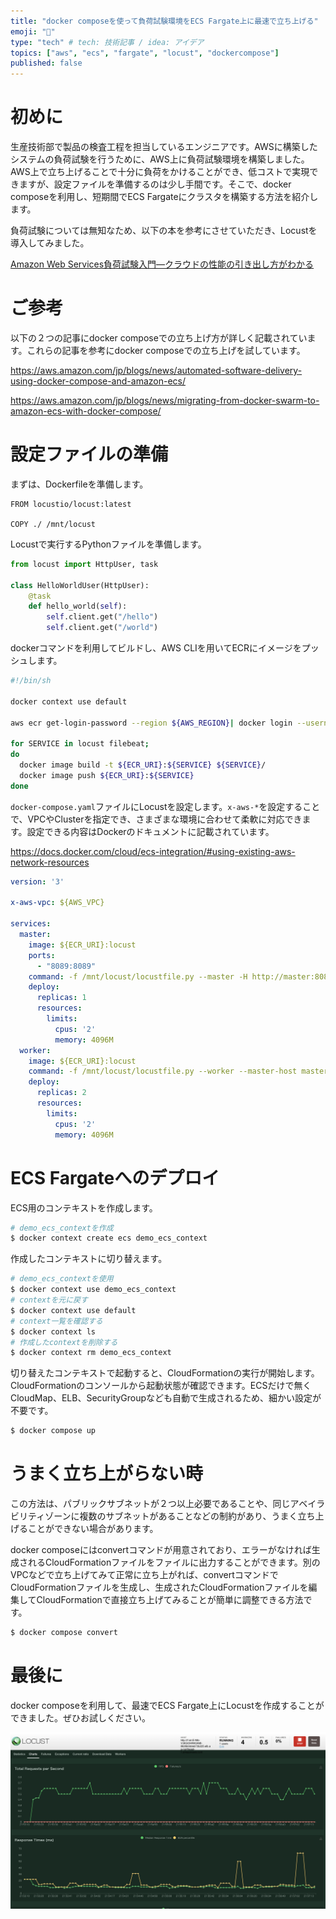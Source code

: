 ```yaml
---
title: "docker composeを使って負荷試験環境をECS Fargate上に最速で立ち上げる"
emoji: "🐳"
type: "tech" # tech: 技術記事 / idea: アイデア
topics: ["aws", "ecs", "fargate", "locust", "dockercompose"]
published: false
---
```

# 初めに
生産技術部で製品の検査工程を担当しているエンジニアです。AWSに構築したシステムの負荷試験を行うために、AWS上に負荷試験環境を構築しました。AWS上で立ち上げることで十分に負荷をかけることができ、低コストで実現できますが、設定ファイルを準備するのは少し手間です。そこで、docker composeを利用し、短期間でECS Fargateにクラスタを構築する方法を紹介します。

負荷試験については無知なため、以下の本を参考にさせていただき、Locustを導入してみました。

[Amazon Web Services負荷試験入門―クラウドの性能の引き出し方がわかる](https://www.amazon.co.jp/Amazon-Services%E8%B2%A0%E8%8D%B7%E8%A9%A6%E9%A8%93%E5%85%A5%E9%96%80-%E2%80%95%E2%80%95%E3%82%AF%E3%83%A9%E3%82%A6%E3%83%89%E3%81%AE%E6%80%A7%E8%83%BD%E3%81%AE%E5%BC%95%E3%81%8D%E5%87%BA%E3%81%97%E6%96%B9%E3%81%8C%E3%82%8F%E3%81%8B%E3%82%8B-Software-Design-ebook/dp/B075SV3VN3)

# ご参考
以下の２つの記事にdocker composeでの立ち上げ方が詳しく記載されています。これらの記事を参考にdocker composeでの立ち上げを試しています。

https://aws.amazon.com/jp/blogs/news/automated-software-delivery-using-docker-compose-and-amazon-ecs/

https://aws.amazon.com/jp/blogs/news/migrating-from-docker-swarm-to-amazon-ecs-with-docker-compose/

# 設定ファイルの準備

まずは、Dockerfileを準備します。

```Dockerfile:Dockerfile
FROM locustio/locust:latest

COPY ./ /mnt/locust
```

Locustで実行するPythonファイルを準備します。

```python:locustfile.py
from locust import HttpUser, task

class HelloWorldUser(HttpUser):
    @task
    def hello_world(self):
        self.client.get("/hello")
        self.client.get("/world")
```

dockerコマンドを利用してビルドし、AWS CLIを用いてECRにイメージをプッシュします。

```bash
#!/bin/sh

docker context use default

aws ecr get-login-password --region ${AWS_REGION}| docker login --username AWS --password-stdin ${ECR_URI}

for SERVICE in locust filebeat;
do
  docker image build -t ${ECR_URI}:${SERVICE} ${SERVICE}/
  docker image push ${ECR_URI}:${SERVICE}
done
```

`docker-compose.yaml`ファイルにLocustを設定します。`x-aws-*`を設定することで、VPCやClusterを指定でき、さまざまな環境に合わせて柔軟に対応できます。設定できる内容はDockerのドキュメントに記載されています。

https://docs.docker.com/cloud/ecs-integration/#using-existing-aws-network-resources

```yaml:docker-compose.yaml
version: '3'

x-aws-vpc: ${AWS_VPC}

services:
  master:
    image: ${ECR_URI}:locust
    ports:
      - "8089:8089"
    command: -f /mnt/locust/locustfile.py --master -H http://master:8089
    deploy:
      replicas: 1
      resources:
        limits:
          cpus: '2'
          memory: 4096M
  worker:
    image: ${ECR_URI}:locust
    command: -f /mnt/locust/locustfile.py --worker --master-host master
    deploy:
      replicas: 2
      resources:
        limits:
          cpus: '2'
          memory: 4096M
```

# ECS Fargateへのデプロイ
ECS用のコンテキストを作成します。

```bash
# demo_ecs_contextを作成
$ docker context create ecs demo_ecs_context
```

作成したコンテキストに切り替えます。
```bash
# demo_ecs_contextを使用
$ docker context use demo_ecs_context
# contextを元に戻す
$ docker context use default
# context一覧を確認する
$ docker context ls
# 作成したcontextを削除する
$ docker context rm demo_ecs_context
```

切り替えたコンテキストで起動すると、CloudFormationの実行が開始します。CloudFormationのコンソールから起動状態が確認できます。ECSだけで無くCloudMap、ELB、SecurityGroupなども自動で生成されるため、細かい設定が不要です。

```bash
$ docker compose up
```

# うまく立ち上がらない時
この方法は、パブリックサブネットが２つ以上必要であることや、同じアベイラビリティゾーンに複数のサブネットがあることなどの制約があり、うまく立ち上げることができない場合があります。

docker composeにはconvertコマンドが用意されており、エラーがなければ生成されるCloudFormationファイルをファイルに出力することができます。別のVPCなどで立ち上げてみて正常に立ち上がれば、convertコマンドでCloudFormationファイルを生成し、生成されたCloudFormationファイルを編集してCloudFormationで直接立ち上げてみることが簡単に調整できる方法です。

```bash
$ docker compose convert
```

# 最後に
docker composeを利用して、最速でECS Fargate上にLocustを作成することができました。ぜひお試しください。

![](/images/article-0006/locust-monitoring.png)